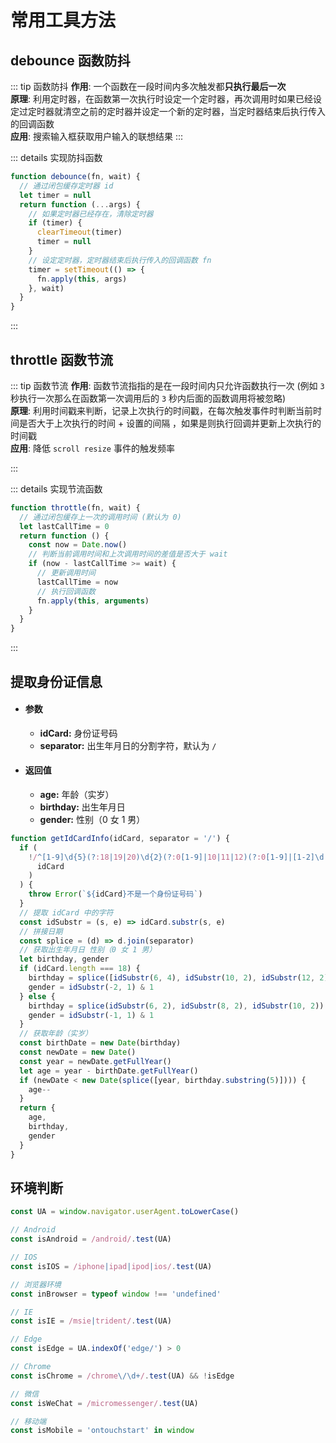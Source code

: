 # 常用工具方法

## debounce 函数防抖

::: tip 函数防抖
**作用**: 一个函数在一段时间内多次触发都**只执行最后一次** <br>
**原理**: 利用定时器，在函数第一次执行时设定一个定时器，再次调用时如果已经设定过定时器就清空之前的定时器并设定一个新的定时器，当定时器结束后执行传入的回调函数 <br>
**应用**: 搜索输入框获取用户输入的联想结果
:::

::: details 实现防抖函数
```js
function debounce(fn, wait) {
  // 通过闭包缓存定时器 id
  let timer = null
  return function (...args) {
    // 如果定时器已经存在，清除定时器
    if (timer) {
      clearTimeout(timer)
      timer = null
    }
    // 设定定时器，定时器结束后执行传入的回调函数 fn
    timer = setTimeout(() => {
      fn.apply(this, args)
    }, wait)
  }
}
```
:::

## throttle 函数节流

::: tip 函数节流
**作用**: 函数节流指指的是在一段时间内只允许函数执行一次 (例如 `3` 秒执行一次那么在函数第一次调用后的 `3` 秒内后面的函数调用将被忽略) <br>
**原理**: 利用时间戳来判断，记录上次执行的时间戳，在每次触发事件时判断当前时间是否大于上次执行的时间 + 设置的间隔 ，如果是则执行回调并更新上次执行的时间戳<br>
**应用**: 降低 `scroll resize` 事件的触发频率

:::

::: details 实现节流函数
```js
function throttle(fn, wait) {
  // 通过闭包缓存上一次的调用时间 (默认为 0)
  let lastCallTime = 0
  return function () {
    const now = Date.now()
    // 判断当前调用时间和上次调用时间的差值是否大于 wait
    if (now - lastCallTime >= wait) {
      // 更新调用时间
      lastCallTime = now
      // 执行回调函数
      fn.apply(this, arguments)
    }
  }
}
```
:::

## 提取身份证信息

- #### 参数

  - **idCard:** 身份证号码
  - **separator:** 出生年月日的分割字符，默认为 `/`

- #### 返回值

  - **age:** 年龄（实岁）
  - **birthday:** 出生年月日
  - **gender:** 性别（0 女 1 男）

```js
function getIdCardInfo(idCard, separator = '/') {
  if (
    !/^[1-9]\d{5}(?:18|19|20)\d{2}(?:0[1-9]|10|11|12)(?:0[1-9]|[1-2]\d|30|31)\d{3}[\dXx]$/.test(
      idCard
    )
  ) {
    throw Error(`${idCard}不是一个身份证号码`)
  }
  // 提取 idCard 中的字符
  const idSubstr = (s, e) => idCard.substr(s, e)
  // 拼接日期
  const splice = (d) => d.join(separator)
  // 获取出生年月日 性别（0 女 1 男）
  let birthday, gender
  if (idCard.length === 18) {
    birthday = splice([idSubstr(6, 4), idSubstr(10, 2), idSubstr(12, 2)])
    gender = idSubstr(-2, 1) & 1
  } else {
    birthday = splice(idSubstr(6, 2), idSubstr(8, 2), idSubstr(10, 2))
    gender = idSubstr(-1, 1) & 1
  }
  // 获取年龄（实岁）
  const birthDate = new Date(birthday)
  const newDate = new Date()
  const year = newDate.getFullYear()
  let age = year - birthDate.getFullYear()
  if (newDate < new Date(splice([year, birthday.substring(5)]))) {
    age--
  }
  return {
    age,
    birthday,
    gender
  }
}
```

## 环境判断

```js
const UA = window.navigator.userAgent.toLowerCase()

// Android
const isAndroid = /android/.test(UA)

// IOS
const isIOS = /iphone|ipad|ipod|ios/.test(UA)

// 浏览器环境
const inBrowser = typeof window !== 'undefined'

// IE
const isIE = /msie|trident/.test(UA)

// Edge
const isEdge = UA.indexOf('edge/') > 0

// Chrome
const isChrome = /chrome\/\d+/.test(UA) && !isEdge

// 微信
const isWeChat = /micromessenger/.test(UA)

// 移动端
const isMobile = 'ontouchstart' in window
```
